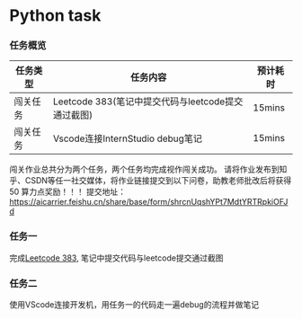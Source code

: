 # Python task

### 任务概览
| 任务类型 | 任务内容 | 预计耗时 |
| --- |---| ---|
|闯关任务|Leetcode 383(笔记中提交代码与leetcode提交通过截图)| 15mins|
|闯关任务|Vscode连接InternStudio debug笔记| 15mins|

闯关作业总共分为两个任务，两个任务均完成视作闯关成功。
请将作业发布到知乎、CSDN等任一社交媒体，将作业链接提交到以下问卷，助教老师批改后将获得 50 算力点奖励！！！
提交地址：https://aicarrier.feishu.cn/share/base/form/shrcnUqshYPt7MdtYRTRpkiOFJd

### 任务一
完成[Leetcode 383](https://leetcode.cn/problems/ransom-note/description/), 笔记中提交代码与leetcode提交通过截图


### 任务二
使用VScode连接开发机，用任务一的代码走一遍debug的流程并做笔记